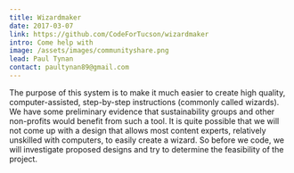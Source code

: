 ```yaml
---
title: Wizardmaker
date: 2017-03-07
link: https://github.com/CodeForTucson/wizardmaker
intro: Come help with
image: /assets/images/communityshare.png
lead: Paul Tynan
contact: paultynan89@gmail.com
---
```

The purpose of this system is to make it much easier to create high quality, computer-assisted, step-by-step instructions (commonly called wizards). We have some preliminary evidence that sustainability groups and other non-profits would benefit from such a tool. It is quite possible that we will not come up with a design that allows most content experts, relatively unskilled with computers, to easily create a wizard. So before we code, we will investigate proposed designs and try to determine the feasibility of the project.
